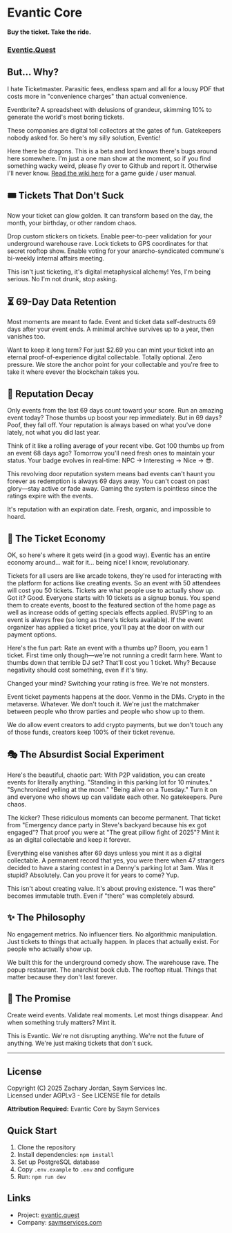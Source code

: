 # Evantic Core

**Buy the ticket. Take the ride.**

### [Eventic.Quest](https://www.eventic.quest)

## But... Why?

I hate Ticketmaster. Parasitic fees, endless spam and all for a lousy PDF that costs more in "convenience charges" than actual convenience.

Eventbrite? A spreadsheet with delusions of grandeur, skimming 10% to generate the world's most boring tickets.

These companies are digital toll collectors at the gates of fun. Gatekeepers nobody asked for. So here's my silly solution, Eventic!

Here there be dragons. This is a beta and lord knows there's bugs around here somewhere. I'm just a one man show at the moment, so if you find something wacky weird, please fly over to Github and report it. Otherwise I'll never know. [Read the wiki here](https://github.com/ThatOtherZach/Eventic/wiki) for a game guide / user manual.

## 🎟 Tickets That Don't Suck

Now your ticket can glow golden. It can transform based on the day, the month, your birthday, or other random chaos.

Drop custom stickers on tickets. Enable peer-to-peer validation for your underground warehouse rave. Lock tickets to GPS coordinates for that secret rooftop show. Enable voting for your anarcho-syndicated commune's bi-weekly internal affairs meeting.

This isn't just ticketing, it's digital metaphysical alchemy! Yes, I'm being serious. No I'm not drunk, stop asking.

## ⏳ 69-Day Data Retention 

Most moments are meant to fade. Event and ticket data self-destructs 69 days after your event ends. A minimal archive survives up to a year, then vanishes too.

Want to keep it long term? For just $2.69 you can mint your ticket into an eternal proof-of-experience digital collectable. Totally optional. Zero pressure. We store the anchor point for your collectable and you're free to take it where evever the blockchain takes you.

## 🎢 Reputation Decay
Only events from the last 69 days count toward your score. Run an amazing event today? Those thumbs up boost your rep immediately. But in 69 days? Poof, they fall off. Your reputation is always based on what you've done lately, not what you did last year.

Think of it like a rolling average of your recent vibe. Got 100 thumbs up from an event 68 days ago? Tomorrow you'll need fresh ones to maintain your status. Your badge evolves in real-time: NPC → Interesting → Nice → 😎.

This revolving door reputation system means bad events can't haunt you forever as redemption is always 69 days away. You can't coast on past glory—stay active or fade away. Gaming the system is pointless since the ratings expire with the events.

It's reputation with an expiration date. Fresh, organic, and impossible to hoard.

## 💸 The Ticket Economy

OK, so here's where it gets weird (in a good way). Eventic has an entire economy around... wait for it... being nice! I know, revolutionary.

Tickets for all users are like arcade tokens, they're used for interacting with the platform for actions like creating events. So an event with 50 attendees will cost you 50 tickets. Tickets are what people use to actually show up. Got it? Good. Everyone starts with 10 tickets as a signup bonus. You spend them to create events, boost to the featured section of the home page as well as increase odds of getting specials effects applied. RVSP'ing to an event is always free (so long as there's tickets available). If the event organizer has applied a ticket price, you'll pay at the door on with our payment options.

Here's the fun part: Rate an event with a thumbs up? Boom, you earn 1 ticket. First time only though—we're not running a credit farm here. Want to thumbs down that terrible DJ set? That'll cost you 1 ticket. Why? Because negativity should cost something, even if it's tiny.

Changed your mind? Switching your rating is free. We're not monsters.

Event ticket payments happens at the door. Venmo in the DMs. Crypto in the metaverse. Whatever. We don't touch it. We're just the matchmaker between people who throw parties and people who show up to them.

We do allow event creators to add crypto payments, but we don't touch any of those funds, creators keep 100% of their ticket revenue.

## 🎭 The Absurdist Social Experiment

Here's the beautiful, chaotic part: With P2P validation, you can create events for literally anything. "Standing in this parking lot for 10 minutes." "Synchronized yelling at the moon." "Being alive on a Tuesday." Turn it on and everyone who shows up can validate each other. No gatekeepers. Pure chaos.

The kicker? These ridiculous moments can become permanent. That ticket from "Emergency dance party in Steve's backyard because his ex got engaged"? That proof you were at "The great pillow fight of 2025"? Mint it as an digital collectable and keep it forever.

Everything else vanishes after 69 days unless you mint it as a digital collectable. A permanent record that yes, you were there when 47 strangers decided to have a staring contest in a Denny's parking lot at 3am. Was it stupid? Absolutely. Can you prove it for years to come? Yup.

This isn't about creating value. It's about proving existence. "I was there" becomes immutable truth. Even if "there" was completely absurd.

## ✨ The Philosophy

No engagement metrics. No influencer tiers. No algorithmic manipulation. Just tickets to things that actually happen. In places that actually exist. For people who actually show up.

We built this for the underground comedy show. The warehouse rave. The popup restaurant. The anarchist book club. The rooftop ritual. Things that matter because they don't last forever.

## 🏁 The Promise

Create weird events. Validate real moments. Let most things disappear. And when something truly matters? Mint it.

This is Evantic. We're not disrupting anything. We're not the future of anything. We're just making tickets that don't suck.

---

## License

Copyright (C) 2025 Zachary Jordan, Saym Services Inc.  
Licensed under AGPLv3 - See LICENSE file for details

**Attribution Required:** Evantic Core by Saym Services

## Quick Start

1. Clone the repository
2. Install dependencies: `npm install`
3. Set up PostgreSQL database
4. Copy `.env.example` to `.env` and configure
5. Run: `npm run dev`

## Links

- Project: [evantic.quest](https://evantic.quest)
- Company: [saymservices.com](https://saymservices.com)

